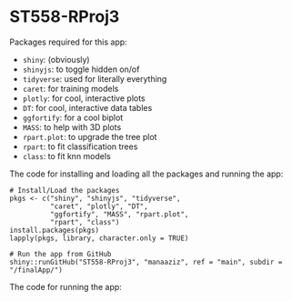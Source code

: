 # ST558-RProj3

Packages required for this app:
  * `shiny`: (obviously)
  * `shinyjs`: to toggle hidden on/of
  * `tidyverse`: used for literally everything
  * `caret`: for training models
  * `plotly`: for cool, interactive plots
  * `DT`: for cool, interactive data tables
  * `ggfortify`: for a cool biplot
  * `MASS`: to help with 3D plots
  * `rpart.plot`: to upgrade the tree plot
  * `rpart`: to fit classification trees
  * `class`: to fit knn models
  
The code for installing and loading all the packages and running the app:
```
# Install/Load the packages
pkgs <- c("shiny", "shinyjs", "tidyverse", 
          "caret", "plotly", "DT", 
          "ggfortify", "MASS", "rpart.plot", 
          "rpart", "class")
install.packages(pkgs)
lapply(pkgs, library, character.only = TRUE)

# Run the app from GitHub
shiny::runGitHub("ST558-RProj3", "manaaziz", ref = "main", subdir = "/finalApp/")
```

The code for running the app:
```

```